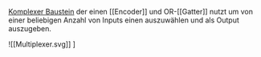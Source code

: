 [Komplexer Baustein](<Komplexe Bausteine>) der einen [[Encoder]] und OR-[[Gatter]] nutzt um von einer beliebigen Anzahl von Inputs einen auszuwählen und als Output auszugeben.

![[Multiplexer.svg]]
]